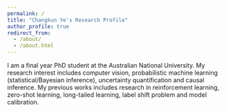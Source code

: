 ```yaml
---
permalink: /
title: "Changkun Ye's Research Profile"
author_profile: true
redirect_from: 
  - /about/
  - /about.html
---
```


I am a final year PhD student at the Australian National University. My research interest includes computer vision, probabilistic machine learning (statistical/Bayesian inference), uncertainty quantification and causal inference. My previous works includes research in reinforcement learning, zero-shot learning, long-tailed learning, label shift problem and model calibration.

